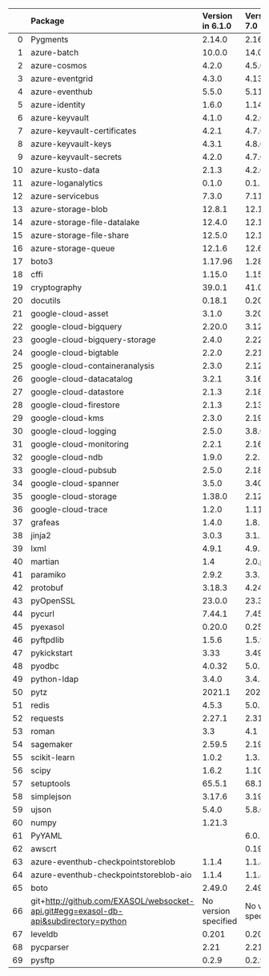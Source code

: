 <!-- markdown-link-check-disable -->

|    | Package                                                                              | Version in 6.1.0     | Version in 7.0       | Status   |
|---:|:-------------------------------------------------------------------------------------|:---------------------|:---------------------|:---------|
|  0 | Pygments                                                                             | 2.14.0               | 2.16.1               | UPDATED  |
|  1 | azure-batch                                                                          | 10.0.0               | 14.0.0               | UPDATED  |
|  2 | azure-cosmos                                                                         | 4.2.0                | 4.5.0                | UPDATED  |
|  3 | azure-eventgrid                                                                      | 4.3.0                | 4.13.0               | UPDATED  |
|  4 | azure-eventhub                                                                       | 5.5.0                | 5.11.4               | UPDATED  |
|  5 | azure-identity                                                                       | 1.6.0                | 1.14.0               | UPDATED  |
|  6 | azure-keyvault                                                                       | 4.1.0                | 4.2.0                | UPDATED  |
|  7 | azure-keyvault-certificates                                                          | 4.2.1                | 4.7.0                | UPDATED  |
|  8 | azure-keyvault-keys                                                                  | 4.3.1                | 4.8.0                | UPDATED  |
|  9 | azure-keyvault-secrets                                                               | 4.2.0                | 4.7.0                | UPDATED  |
| 10 | azure-kusto-data                                                                     | 2.1.3                | 4.2.0                | UPDATED  |
| 11 | azure-loganalytics                                                                   | 0.1.0                | 0.1.1                | UPDATED  |
| 12 | azure-servicebus                                                                     | 7.3.0                | 7.11.1               | UPDATED  |
| 13 | azure-storage-blob                                                                   | 12.8.1               | 12.17.0              | UPDATED  |
| 14 | azure-storage-file-datalake                                                          | 12.4.0               | 12.12.0              | UPDATED  |
| 15 | azure-storage-file-share                                                             | 12.5.0               | 12.13.0              | UPDATED  |
| 16 | azure-storage-queue                                                                  | 12.1.6               | 12.6.0               | UPDATED  |
| 17 | boto3                                                                                | 1.17.96              | 1.28.39              | UPDATED  |
| 18 | cffi                                                                                 | 1.15.0               | 1.15.1               | UPDATED  |
| 19 | cryptography                                                                         | 39.0.1               | 41.0.5               | UPDATED  |
| 20 | docutils                                                                             | 0.18.1               | 0.20.1               | UPDATED  |
| 21 | google-cloud-asset                                                                   | 3.1.0                | 3.20.0               | UPDATED  |
| 22 | google-cloud-bigquery                                                                | 2.20.0               | 3.12.0               | UPDATED  |
| 23 | google-cloud-bigquery-storage                                                        | 2.4.0                | 2.22.0               | UPDATED  |
| 24 | google-cloud-bigtable                                                                | 2.2.0                | 2.21.0               | UPDATED  |
| 25 | google-cloud-containeranalysis                                                       | 2.3.0                | 2.12.4               | UPDATED  |
| 26 | google-cloud-datacatalog                                                             | 3.2.1                | 3.16.0               | UPDATED  |
| 27 | google-cloud-datastore                                                               | 2.1.3                | 2.18.0               | UPDATED  |
| 28 | google-cloud-firestore                                                               | 2.1.3                | 2.13.0               | UPDATED  |
| 29 | google-cloud-kms                                                                     | 2.3.0                | 2.19.2               | UPDATED  |
| 30 | google-cloud-logging                                                                 | 2.5.0                | 3.8.0                | UPDATED  |
| 31 | google-cloud-monitoring                                                              | 2.2.1                | 2.16.0               | UPDATED  |
| 32 | google-cloud-ndb                                                                     | 1.9.0                | 2.2.2                | UPDATED  |
| 33 | google-cloud-pubsub                                                                  | 2.5.0                | 2.18.4               | UPDATED  |
| 34 | google-cloud-spanner                                                                 | 3.5.0                | 3.40.1               | UPDATED  |
| 35 | google-cloud-storage                                                                 | 1.38.0               | 2.12.0               | UPDATED  |
| 36 | google-cloud-trace                                                                   | 1.2.0                | 1.11.3               | UPDATED  |
| 37 | grafeas                                                                              | 1.4.0                | 1.8.1                | UPDATED  |
| 38 | jinja2                                                                               | 3.0.3                | 3.1.2                | UPDATED  |
| 39 | lxml                                                                                 | 4.9.1                | 4.9.3                | UPDATED  |
| 40 | martian                                                                              | 1.4                  | 2.0.post1            | UPDATED  |
| 41 | paramiko                                                                             | 2.9.2                | 3.3.1                | UPDATED  |
| 42 | protobuf                                                                             | 3.18.3               | 4.24.4               | UPDATED  |
| 43 | pyOpenSSL                                                                            | 23.0.0               | 23.3.0               | UPDATED  |
| 44 | pycurl                                                                               | 7.44.1               | 7.45.2               | UPDATED  |
| 45 | pyexasol                                                                             | 0.20.0               | 0.25.2               | UPDATED  |
| 46 | pyftpdlib                                                                            | 1.5.6                | 1.5.9                | UPDATED  |
| 47 | pykickstart                                                                          | 3.33                 | 3.49                 | UPDATED  |
| 48 | pyodbc                                                                               | 4.0.32               | 5.0.1                | UPDATED  |
| 49 | python-ldap                                                                          | 3.4.0                | 3.4.3                | UPDATED  |
| 50 | pytz                                                                                 | 2021.1               | 2023.3.post1         | UPDATED  |
| 51 | redis                                                                                | 4.5.3                | 5.0.1                | UPDATED  |
| 52 | requests                                                                             | 2.27.1               | 2.31.0               | UPDATED  |
| 53 | roman                                                                                | 3.3                  | 4.1                  | UPDATED  |
| 54 | sagemaker                                                                            | 2.59.5               | 2.196.0              | UPDATED  |
| 55 | scikit-learn                                                                         | 1.0.2                | 1.3.2                | UPDATED  |
| 56 | scipy                                                                                | 1.6.2                | 1.10.1               | UPDATED  |
| 57 | setuptools                                                                           | 65.5.1               | 68.1.2               | UPDATED  |
| 58 | simplejson                                                                           | 3.17.6               | 3.19.2               | UPDATED  |
| 59 | ujson                                                                                | 5.4.0                | 5.8.0                | UPDATED  |
| 60 | numpy                                                                                | 1.21.3               |                      | REMOVED  |
| 61 | PyYAML                                                                               |                      | 6.0.1                | NEW      |
| 62 | awscrt                                                                               |                      | 0.19.6               | NEW      |
| 63 | azure-eventhub-checkpointstoreblob                                                   | 1.1.4                | 1.1.4                |          |
| 64 | azure-eventhub-checkpointstoreblob-aio                                               | 1.1.4                | 1.1.4                |          |
| 65 | boto                                                                                 | 2.49.0               | 2.49.0               |          |
| 66 | git+http://github.com/EXASOL/websocket-api.git#egg=exasol-db-api&subdirectory=python | No version specified | No version specified |          |
| 67 | leveldb                                                                              | 0.201                | 0.201                |          |
| 68 | pycparser                                                                            | 2.21                 | 2.21                 |          |
| 69 | pysftp                                                                               | 0.2.9                | 0.2.9                |          |